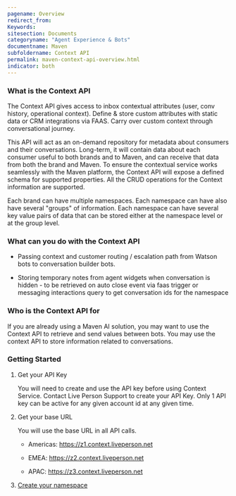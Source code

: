 ```yaml
---
pagename: Overview
redirect_from:
Keywords:
sitesection: Documents
categoryname: "Agent Experience & Bots"
documentname: Maven
subfoldername: Context API
permalink: maven-context-api-overview.html
indicator: both
---
```


### What is the Context API

The Context API gives access to inbox contextual attributes (user, conv history, operational context). Define & store custom attributes with static data or CRM integrations via FAAS. Carry over custom context through conversational journey.

This API will act as an on-demand repository for metadata about consumers and their conversations. Long-term, it will contain data about each consumer useful to both brands and to Maven, and can receive that data from both the brand and Maven.
To ensure the contextual service works seamlessly with the Maven platform, the Context API will expose a defined schema for supported properties. All the CRUD operations for the Context information are supported.

Each brand can have multiple namespaces.  Each namespace can have also have several "groups" of information. Each namespace can have several key value pairs of data that can be stored either at the namespace level or at the group level.


### What can you do with the Context API

* Passing context and customer routing / escalation path from Watson bots to conversation builder bots. 

* Storing temporary notes from agent widgets when conversation is hidden - to be retrieved on auto close event via faas trigger or messaging interactions query to get conversation ids for the namespace 


### Who is the Context API for

If you are already using a Maven AI solution, you may want to use the Context API to retrieve and send values between bots. You may use the context API to store information related to conversations.

### Getting Started

1. Get your API Key

    You will need to create and use the API key before using Context Service. Contact Live Person Support to create your API Key. Only 1 API key can be active for any given account id at any given time.

2. Get your base URL

    You will use the base URL in all API calls.

    * Americas: https://z1.context.liveperson.net

    * EMEA: https://z2.context.liveperson.net

    * APAC: https://z3.context.liveperson.net

3. [Create your namespace](maven-context-api-methods.html#create-a-custom-namespace)
